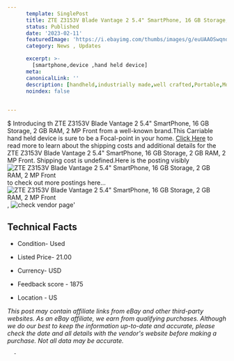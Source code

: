 ```yaml
---
      template: SinglePost
      title: ZTE Z3153V Blade Vantage 2 5.4" SmartPhone, 16 GB Storage, 2 GB RAM, 2 MP Front
      status: Published
      date: '2023-02-11'
      featuredImage: 'https://i.ebayimg.com/thumbs/images/g/euUAAOSwqndizHWn/s-l225.jpg'
      category: News , Updates

      excerpt: >-
        [smartphone,device ,hand held device]
      meta:
      canonicalLink: ''
      description: [handheld,industrially made,well crafted,Portable,Mobile,Compact,Convenient,Lightweight,Maneuverable,Man-portable,Miniature,Carriable,Hand-held,Light,Holdable,Transportable,Mobile device,Pocket-sized,On-the-go,Wireless,Cordless,Compact size,Convenient size, smartphone,device ,hand held device]
      noindex: false
      

---
```

$
      Introducing th ZTE Z3153V Blade Vantage 2 5.4" SmartPhone, 16 GB Storage, 2 GB RAM, 2 MP Front from a well-known brand.This Carriable hand held device is sure to be a Focal-point in your home. [Click Here](https://www.ebay.com/itm/255625348454?hash=item3b84754566%3Ag%3AeuUAAOSwqndizHWn&mkevt=1&mkcid=1&mkrid=711-53200-19255-0&campid=%253CePNCampaignId%253E&customid=%253CreferenceId%253E&toolid=10049) to read more to learn about the shipping costs and additional details for the ZTE Z3153V Blade Vantage 2 5.4" SmartPhone, 16 GB Storage, 2 GB RAM, 2 MP Front. Shipping cost is undefined.Here is the posting visibly ![ZTE Z3153V Blade Vantage 2 5.4" SmartPhone, 16 GB Storage, 2 GB RAM, 2 MP Front](https://i.ebayimg.com/thumbs/images/g/euUAAOSwqndizHWn/s-l225.jpg) to check out more postings here... ![ZTE Z3153V Blade Vantage 2 5.4" SmartPhone, 16 GB Storage, 2 GB RAM, 2 MP Front](https://i.ebayimg.com/images/g/euUAAOSwqndizHWn/s-l1600.jpg), ![check vendor page](https://origin-galleryplus.ebayimg.com/ws/web/255625348454_2_0_1/225x225.jpg,https://origin-galleryplus.ebayimg.com/ws/web/255625348454_3_0_1/225x225.jpg,https://origin-galleryplus.ebayimg.com/ws/web/255625348454_4_0_1/225x225.jpg,https://origin-galleryplus.ebayimg.com/ws/web/255625348454_5_0_1/225x225.jpg,https://origin-galleryplus.ebayimg.com/ws/web/255625348454_6_0_1/225x225.jpg)'

      

 ## Technical Facts 



     
      

 - Condition- Used 


      

 - Listed Price- 21.00 


      

 - Currency- USD 


      

 - Feedback score - 1875 


      

 - Location - US 


      
      

 *_This post may contain affiliate links from eBay and other third-party websites. As an eBay affiliate, we earn from qualifying purchases. Although we do our best to keep the information up-to-date and accurate, please check the date and all details with the vendor's website before making a purchase. Not all data may be accurate._*




      -
